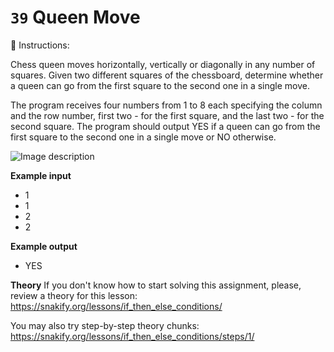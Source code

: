 # `39` Queen Move

📝 Instructions:

Chess queen moves horizontally, vertically or diagonally in any number of squares. Given two different squares of the chessboard, determine whether a queen can go from the first square to the second one in a single move.

The program receives four numbers from 1 to 8 each specifying the column and the row number, first two - for the first square, and the last two - for the second square. The program should output YES if a queen can go from the first square to the second one in a single move or NO otherwise.

![Image description](http://i.imgur.com/D4O2iuo.png)


**Example input**
* 1
* 1
* 2
* 2

**Example output**
* YES

**Theory**
If you don't know how to start solving this assignment, please, review a theory for this lesson:
https://snakify.org/lessons/if_then_else_conditions/

You may also try step-by-step theory chunks:
https://snakify.org/lessons/if_then_else_conditions/steps/1/


